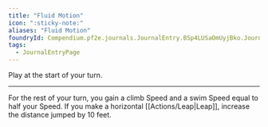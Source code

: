 ```yaml
---
title: "Fluid Motion"
icon: ":sticky-note:"
aliases: "Fluid Motion"
foundryId: Compendium.pf2e.journals.JournalEntry.BSp4LUSaOmUyjBko.JournalEntryPage.D6hqfmZUksRvqNFR
tags:
  - JournalEntryPage
---
```

Play at the start of your turn.

* * *

For the rest of your turn, you gain a climb Speed and a swim Speed equal to half your Speed. If you make a horizontal [[Actions/Leap|Leap]], increase the distance jumped by 10 feet.